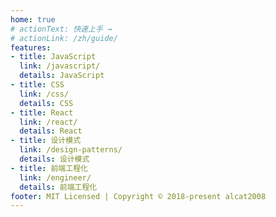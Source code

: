 ```yaml
---
home: true
# actionText: 快速上手 →
# actionLink: /zh/guide/
features:
- title: JavaScript
  link: /javascript/
  details: JavaScript
- title: CSS
  link: /css/
  details: CSS
- title: React
  link: /react/
  details: React
- title: 设计模式
  link: /design-patterns/
  details: 设计模式
- title: 前端工程化
  link: /engineer/
  details: 前端工程化
footer: MIT Licensed | Copyright © 2018-present alcat2008
---
```


<!-- ### 像数 1, 2, 3 一样容易

``` bash
# 安装
yarn global add vuepress # 或者：npm install -g vuepress

# 新建一个 markdown 文件
echo '# Hello VuePress!' > README.md

# 开始写作
vuepress dev .

# 构建静态文件
vuepress build .
```

::: warning 注意
请确保你的 Node.js 版本 >= 8。
::: -->
